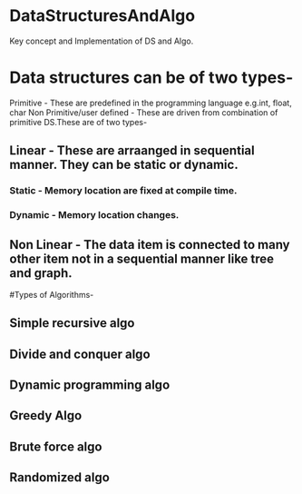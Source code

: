 # DataStructuresAndAlgo
Key concept and Implementation of DS and Algo. 


# Data structures can be of two types-
Primitive - These are predefined in the programming language e.g.int, float, char
Non Primitive/user defined - These are driven from combination of primitive DS.These are of two types-
## Linear - These are arraanged in sequential manner. They can be static or dynamic.
### Static - Memory location are fixed at compile time.
### Dynamic - Memory location changes.
## Non Linear - The data item is connected to many other item not in a sequential manner like tree and graph.

#Types of Algorithms-
## Simple recursive algo
## Divide and conquer algo
## Dynamic programming algo
## Greedy Algo
## Brute force algo
## Randomized algo
